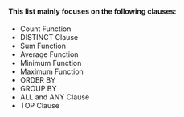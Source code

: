 
#### This list mainly focuses on the following clauses:
  * Count Function
  * DISTINCT Clause
  * Sum Function
  * Average Function
  * Minimum Function
  * Maximum Function
  * ORDER BY
  * GROUP BY
  * ALL and ANY Clause
  * TOP Clause
